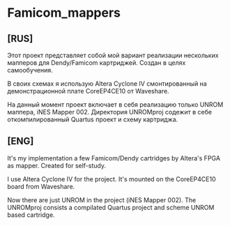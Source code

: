 # Famicom_mappers
## [RUS]
Этот проект представляет собой мой вариант реализации нескольких мапперов для Dendy/Famicom картриджей.
Создан в целях самообучения.

В своих схемах я использую Altera Cyclone IV смонтированный на демонстрационной плате CoreEP4CE10 от Waveshare.

На данный момент проект включает в себя реализацию только UNROM маппера, iNES Mapper 002.
Директория UNROMproj содежит в себе откомпилированный Quartus проект и схему картриджа.

## [ENG]
It's my implementation a few Famicom/Dendy cartridges by Altera's FPGA as mapper. Created for self-study.

I use Altera Cyclone IV for the project. It's mounted on the CoreEP4CE10 board from Waveshare.

Now there are just UNROM in the project (iNES Mapper 002).
The UNROMproj consists a compilated Quartus project and scheme UNROM based cartridge.
